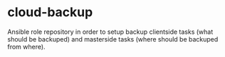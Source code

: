 # cloud-backup

Ansible role repository in order to setup backup clientside tasks (what should be backuped) and masterside tasks (where should be backuped from where).
